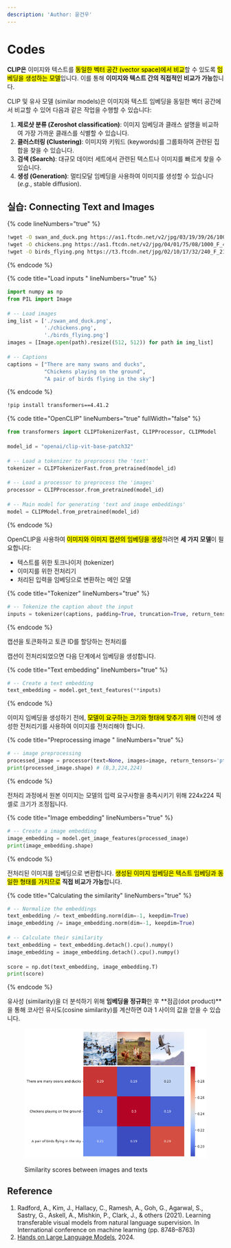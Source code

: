 ```yaml
---
description: 'Author: 윤건우'
---
```


# Codes

**CLIP은** 이미지와 텍스트를 <mark style="background-color:yellow;">동일한 벡터 공간 (vector space)에서 비교</mark>할 수 있도록 <mark style="background-color:yellow;">임베딩을 생성하는 모델</mark>입니다. 이를 통해 **이미지와 텍스트 간의 직접적인 비교가 가능**합니다.

CLIP 및 유사 모델 (similar models)은 이미지와 텍스트 임베딩을 동일한 벡터 공간에서 비교할 수 있어 다음과 같은 작업을 수행할 수 있습니다:

1. **제로샷 분류 (Zeroshot classification)**: 이미지 임베딩과 클래스 설명을 비교하여 가장 가까운 클래스를 식별할 수 있습니다.
2. **클러스터링 (Clustering)**: 이미지와 키워드 (keywords)를 그룹화하여 관련된 집합을 찾을 수 있습니다.
3. **검색 (Search)**: 대규모 데이터 세트에서 관련된 텍스트나 이미지를 빠르게 찾을 수 있습니다.
4. **생성 (Generation)**: 멀티모달 임베딩을 사용하여 이미지를 생성할 수 있습니다 (_e.g._, stable diffusion).

## 실습: Connecting Text and Images&#x20;

{% code lineNumbers="true" %}
```bash
!wget -O swan_and_duck.png https://as1.ftcdn.net/v2/jpg/03/19/39/26/1000_F_319392607_iGQGIxm6Uydj0R3rWJXNuqJtd24LqkJP.jpg
!wget -O chickens.png https://as1.ftcdn.net/v2/jpg/04/01/75/08/1000_F_401750896_7TNLyhRdBo3KT5pHe78S8YoQKXLo7zJ5.jpg
!wget -O birds_flying.png https://t3.ftcdn.net/jpg/02/10/17/32/240_F_210173237_39JkhlPSEfkl4WhLNgirxLPX2nO2HgLB.jpg
```
{% endcode %}

{% code title="Load inputs " lineNumbers="true" %}
```python
import numpy as np
from PIL import Image

# -- Load images
img_list = ['./swan_and_duck.png',
            './chickens.png',
            './birds_flying.png']
images = [Image.open(path).resize((512, 512)) for path in img_list]

# -- Captions
captions = ["There are many swans and ducks",
            "Chickens playing on the ground",
            "A pair of birds flying in the sky"]
```
{% endcode %}

```bash
!pip install transformers==4.41.2
```

{% code title="OpenCLIP" lineNumbers="true" fullWidth="false" %}
```python
from transformers import CLIPTokenizerFast, CLIPProcessor, CLIPModel

model_id = "openai/clip-vit-base-patch32"

# -- Load a tokenizer to preprocess the 'text'
tokenizer = CLIPTokenizerFast.from_pretrained(model_id)

# -- Load a processor to preprocess the 'images'
processor = CLIPProcessor.from_pretrained(model_id)

# -- Main model for generating 'text and image embeddings'
model = CLIPModel.from_pretrained(model_id)
```
{% endcode %}

OpenCLIP을 사용하여 <mark style="background-color:yellow;">이미지와  이미지 캡션의 임베딩을 생성</mark>하려면 **세 가지 모델**이 필요합니다:

* 텍스트를 위한 토크나이저 (tokenizer)
* 이미지를 위한 전처리기
* 처리된 입력을 임베딩으로 변환하는 메인 모델&#x20;

{% code title="Tokenizer" lineNumbers="true" %}
```python
# -- Tokenize the caption about the input
inputs = tokenizer(captions, padding=True, truncation=True, return_tensors="pt")
```
{% endcode %}

캡션을 토큰화하고 토큰 ID를 할당하는 전처리를&#x20;

캡션이 전처리되었으면 다음 단계에서 임베딩을 생성합니다.

{% code title="Text embedding" lineNumbers="true" %}
```python
# -- Create a text embedding
text_embedding = model.get_text_features(**inputs)
```
{% endcode %}

이미지 임베딩을 생성하기 전에, <mark style="background-color:yellow;">모델이 요구하는 크기와 형태에 맞추기 위해</mark> 이전에 생성한 전처리기를 사용하여 이미지를 전처리해야 합니다.

{% code title="Preprocessing image " lineNumbers="true" %}
```python
# -- image preprocessing 
processed_image = processor(text=None, images=image, return_tensors='pt')['pixel_values']
print(processed_image.shape) # (B,3,224,224) 
```
{% endcode %}

전처리 과정에서 원본 이미지는 모델의 입력 요구사항을 충족시키기 위해 224x224 픽셀로 크기가 조정됩니다.

{% code title="Image embedding" lineNumbers="true" %}
```python
# -- Create a image embedding
image_embedding = model.get_image_features(processed_image)
print(image_embedding.shape)
```
{% endcode %}

전처리된 이미지를 임베딩으로 변환합니다. <mark style="background-color:yellow;">생성된 이미지 임베딩은 텍스트 임베딩과 동일한 형태를 가지므로</mark> **직접 비교가 가능**합니다.

{% code title="Calculating the similarity" lineNumbers="true" %}
```python
# -- Normalize the embeddings
text_embedding /= text_embedding.norm(dim=-1, keepdim=True)
image_embedding /= image_embedding.norm(dim=-1, keepdim=True)

# -- Calculate their similarity
text_embedding = text_embedding.detach().cpu().numpy()
image_embedding = image_embedding.detach().cpu().numpy()

score = np.dot(text_embedding, image_embedding.T)
print(score)
```
{% endcode %}

유사성 (similarity)을 더 분석하기 위해 **임베딩을 정규화**한 후 **점곱(dot product)**을 통해 코사인 유사도(cosine similarity)를 계산하면 0과 1 사이의 값을 얻을 수 있습니다.

<figure><img src="../../../.gitbook/assets/image (1).png" alt=""><figcaption><p>Similarity scores between images and texts</p></figcaption></figure>

## Reference

1. Radford, A., Kim, J., Hallacy, C., Ramesh, A., Goh, G., Agarwal, S., Sastry, G., Askell, A., Mishkin, P., Clark, J., & others (2021). Learning transferable visual models from natural language supervision. In International conference on machine learning (pp. 8748–8763)
2. [Hands on Large Language Models](https://learning.oreilly.com/library/view/hands-on-large-language/9781098150952/ch05.html#transformers\_for\_vision), 2024.
